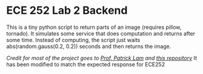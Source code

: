 ECE 252 Lab 2 Backend
==================

This is a tiny python script to return parts of an image (requires pillow, tornado).
It simulates some service that does computation and returns after some time.
Instead of computing, the script just waits abs(random.gauss(0.2, 0.2)) seconds and then returns the image.

_Credit for most of the project goes to [Prof. Patrick Lam](https://github.com/patricklam) and [this repository](https://github.com/patricklam/get-image-part)_
It has been modified to match the expected response for ECE252
